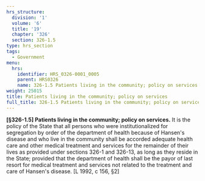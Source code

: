 ```yaml
---
hrs_structure:
  division: '1'
  volume: '6'
  title: '19'
  chapter: '326'
  section: 326-1.5
type: hrs_section
tags:
  - Government
menu:
  hrs:
    identifier: HRS_0326-0001_0005
    parent: HRS0326
    name: 326-1.5 Patients living in the community; policy on services
weight: 25015
title: Patients living in the community; policy on services
full_title: 326-1.5 Patients living in the community; policy on services
---
```

**[§326-1.5] Patients living in the community; policy on services.** It is the policy of the State that all persons who were institutionalized for segregation by order of the department of health because of Hansen's disease and who live in the community shall be accorded adequate health care and other medical treatment and services for the remainder of their lives as provided under sections 326-1 and 326-13, as long as they reside in the State; provided that the department of health shall be the payor of last resort for medical treatment and services not related to the treatment and care of Hansen's disease. [L 1992, c 156, §2]